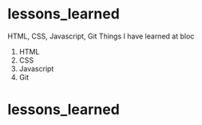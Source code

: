 # lessons_learned
HTML, CSS, Javascript, Git
Things I have learned at bloc
1. HTML
2. CSS
3. Javascript
4. Git
# lessons_learned
